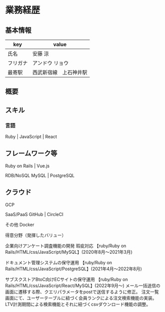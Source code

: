 # 業務経歴
## 基本情報
|key|value|
|----|----|
|氏名|安藤 涼|
|フリガナ|アンドウ リョウ|
|最寄駅|西武新宿線　上石神井駅|
## 概要
## スキル
### 言語
 Ruby | JavaScript | React
## フレームワーク等
 Ruby on Rails | Vue.js

RDB/NoSQL
MySQL | PostgreSQL 
## クラウド

GCP

SaaS/PaaS
GitHub | CircleCI

その他
Docker


得意分野（発揮したバリュー）

企業向けアンケート調査機能の開発 瑕疵対応
【ruby/Ruby on Rails/HTML/css/JavaScript/MySQL】(2020年8月〜2021年3月)

ドキュメント管理システムの保守運用
【ruby/Ruby on Rails/HTML/css/JavaScript/PostgreSQL】(2021年4月〜2022年8月)

サブスクストアBtoC向けECサイトの保守運用
【ruby/Ruby on Rails/HTML/css/JavaScript/React/MySQL】(2022年9月〜)
メール一括送信の画面に遷移する際、クエリパラメータをpostで送信するように修正。
注文一覧画面にて、ユーザーテーブルに紐づく会員ランクによる注文検索機能の実装。
LTV計測期間による検索機能とそれに紐づくcsvダウンロード機能の調整。
